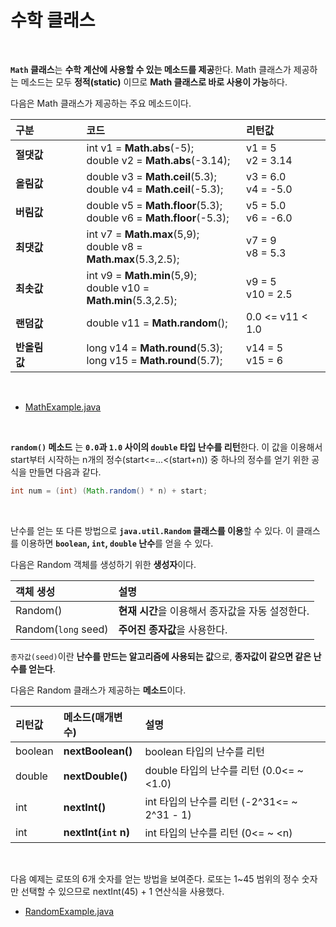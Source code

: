 # 수학 클래스
<br/>

**`Math` 클래스**는 **수학 계산에 사용할 수 있는 메소드를 제공**한다. Math 클래스가 제공하는 메소드는 모두 **정적(static)** 이므로 **Math 클래스로 바로 사용이 가능**하다.

다음은 Math 클래스가 제공하는 주요 메소드이다.

|구분|코드|리턴값|
|:---|:---|:---|
|**절댓값**|int v1 = **Math.abs**(-5);<br/>double v2 = **Math.abs**(-3.14);|v1 = 5<br/>v2 = 3.14|
|**올림값**|double v3 = **Math.ceil**(5.3);<br/>double v4 = **Math.ceil**(-5.3);|v3 = 6.0<br/>v4 = -5.0|
|**버림값**|double v5 = **Math.floor**(5.3);<br/>double v6 = **Math.floor**(-5.3);|v5 = 5.0<br/>v6 = -6.0|
|**최댓값**|int v7 = **Math.max**(5,9);<br/>double v8 = **Math.max**(5.3,2.5);|v7 = 9<br/>v8 = 5.3|
|**최솟값**|int v9 = **Math.min**(5,9);<br/>double v10 = **Math.min**(5.3,2.5);|v9 = 5<br/>v10 = 2.5|
|**랜덤값**|double v11 = **Math.random**();|0.0 <= v11 < 1.0|
|**반올림값**&nbsp;&nbsp;&nbsp;&nbsp;&nbsp;&nbsp;&nbsp;&nbsp;&nbsp;&nbsp;|long v14 = **Math.round**(5.3);<br/>long v15 = **Math.round**(5.7);|v14 = 5<br/>v15 = 6|
<br/>

- [MathExample.java](https://github.com/silxbro/java/blob/main/src/thisisjava/ch12/sec07/MathExample.java)
<br/>

**`random()` 메소드** 는 **`0.0`과 `1.0` 사이의 `double` 타입 난수를 리턴**한다.
이 값을 이용해서 start부터 시작하는 n개의 정수(start<=...<(start+n)) 중 하나의 정수를 얻기 위한 공식을 만들면 다음과 같다.
```java
int num = (int) (Math.random() * n) + start;
```
<br/>

난수를 얻는 또 다른 방법으로 **`java.util.Random` 클래스를 이용**할 수 있다. 이 클래스를 이용하면 **`boolean`, `int`, `double` 난수**를 얻을 수 있다.

다음은 Random 객체를 생성하기 위한 **생성자**이다.

|객체 생성|설명|
|:---|:---|
|Random()|**현재 시간**을 이용해서 종자값을 자동 설정한다.|
|Random(`long` seed)|**주어진 종자값**을 사용한다.|

`종자값(seed)`이란 **난수를 만드는 알고리즘에 사용되는 값**으로, **종자값이 같으면 같은 난수를 얻는다**.

다음은 Random 클래스가 제공하는 **메소드**이다.

|리턴값|메소드(매개변수)|설명|
|:---|:---|:---|
|boolean|**nextBoolean()**|boolean 타입의 난수를 리턴|
|double|**nextDouble()**|double 타입의 난수를 리턴 (0.0<= ~ <1.0)|
|int|**nextInt()**|int 타입의 난수를 리턴 (-2^31<= ~ 2^31 - 1)|
|int|**nextInt(`int` n)**|int 타입의 난수를 리턴 (0<= ~ <n)|

<br/>

다음 예제는 로또의 6개 숫자를 얻는 방법을 보여준다. 로또는 1~45 범위의 정수 숫자만 선택할 수 있으므로 nextInt(45) + 1 연산식을 사용했다.
- [RandomExample.java](https://github.com/silxbro/java/blob/main/src/thisisjava/ch12/sec07/RandomExample.java)
